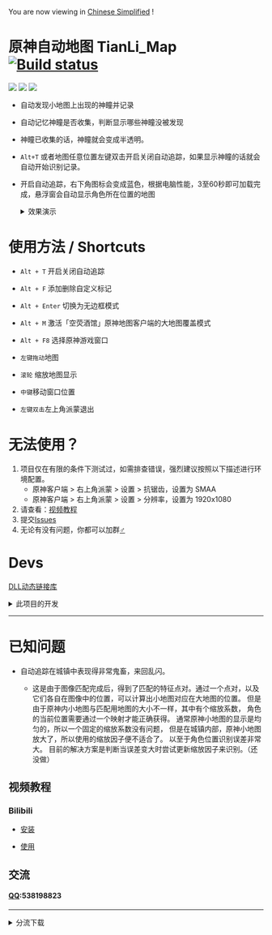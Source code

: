 You are now viewing in [Chinese Simplified](DOCS/CN.md) !
#  原神自动地图 TianLi_Map [![Build status](https://ci.appveyor.com/api/projects/status/8kmemyn4jssya2xs?svg=true)](https://ci.appveyor.com/project/GengGode/genshinimpact-automap)
 [![](https://img.shields.io/github/downloads/GengGode/GenshinImpact_AutoMap/total)](https://github.com/GengGode/GenshinImpact_AutoMap/releases) ![](https://img.shields.io/github/v/release/GengGode/GenshinImpact_AutoMap?include_prereleases) ![](https://img.shields.io/github/languages/top/GengGode/GenshinImpact_AutoMap)
* 自动发现小地图上出现的神瞳并记录

* 自动记忆神瞳是否收集，判断显示哪些神瞳没被发现

* 神瞳已收集的话，神瞳就会变成半透明。

* `Alt+T` 或者地图任意位置左键双击开启关闭自动追踪，如果显示神瞳的话就会自动开始识别记录。

* 开启自动追踪，右下角图标会变成蓝色，根据电脑性能，3至60秒即可加载完成，悬浮窗会自动显示角色所在位置的地图
    <details>
     <summary> 效果演示 </summary>
  
    ## 新分支

    ![](https://github.com/GengGode/GenshinImpact_AutoMap/blob/master/Image/Show1.png?raw=true)

    ## 主分支

    ![](https://github.com/GengGode/GenshinImpact_AutoMap/blob/master/Image/Show2.png?raw=true)

    </details>

# 使用方法 / Shortcuts

* `Alt + T` 开启关闭自动追踪

* `Alt + F` 添加删除自定义标记

* `Alt + Enter` 切换为无边框模式

* `Alt + M` 激活「空荧酒馆」原神地图客户端的大地图覆盖模式

* `Alt + F8` 选择原神游戏窗口

* `左键拖动`地图

* `滚轮` 缩放地图显示

* `中键`移动窗口位置

* `左键双击`左上角派蒙退出
# 无法使用？
1. 项目仅在有限的条件下测试过，如需排查错误，强烈建议按照以下描述进行环境配置。
   * 原神客户端 > 右上角派蒙 > 设置 > 抗锯齿，设置为 SMAA
   * 原神客户端 > 右上角派蒙 > 设置 > 分辨率，设置为 1920x1080  
2. 请查看：[视频教程](#视频教程)
3. 提交[Issues](/issues)
3. 无论有没有问题，你都可以加群[♂](#交流)
# Devs
[DLL动态链接库](https://github.com/GengGode/GenshinImpact_AutoTrack_DLL)
<details>
  <summary>此项目的开发</summary>
 解压resource.rar在项目目录下，释放资源文件，否则编译不过。
 编译 MSBuild 即可，需要VS安装Qt VS Tools插件。
 
  ## 已经实现

  * [x] 通过游戏内小地图，自动识别角色所在位置以及角色朝向

  * [x] 添加了自动识别UID

  * [x] 检测游戏状态

  * [x] 添加标记

  * [x] 缩放改为以指针为中心

  * [x] 根据数据库显示周围资源分布

  * [x] 保存存档  

  ## 计划实现

  * [ ] 添加更多点位

  * [ ] 优化UI（慢慢来）

  * [ ] 优化匹配

  * [ ] 添加图论部分实现导航收集某种资源的最短路径
  ## 开发环境

  * Visual Studio 2017 

  * Qt5.12

  * opencv4.5.0

  ## 工作原理

  本地图是通过调用Windows Api来对原神的游戏窗口进行截屏，然后对画面进行图像处理，对地图与世界地图进行匹配来实现的自动追踪。

  通过Api来设置地图为顶层窗口，使其保持在原神游戏窗口的上方。

  目前所有涉及对原神窗口的操作如下：
  ``` C++
   giHandle = FindWindowA(NULL, "原神"); //获取原神窗口句柄

   giIsDisplayFlag = !IsIconic(giHandle); //判断原神是否处于最小化

   GetWindowRect(giHandle, &giRect); //获取原神窗口区域

   HDC hScreen = GetDC(giHandle); //获取原神窗口画面，作用是截屏获取原神画面

   SetForegroundWindow(giHandle); //激活原神窗口为焦点

   if (giHandle != NULL) //判断原神窗口句柄是否为空
    
   ```
  
  ## 系统权限
  之后的开发中将会涉及到数据文件的保存与读取，目前会在Temp（目前版本应该会改到My Game目录下，Temp下容易被删除）目录中建立名为GenshinImpactAutoMap的文件夹，并在该文件夹中建立数据存档。

  （说不定会改到AppData下的LocalLow里）

  如：`C:\Users\%USERNAME%\AppData\Local\Temp\GenshinImpactAutoMap`

  日后可能会开发GPU加速图像处理的功能，需要使用GPU运算。

  目前为了与“「空荧酒馆」原神地图”客户端通信还使用了本机的23333端口用来发送原神角色的位置、朝向以及UID。

  还有读写文件存档。

  除此之外不存在其他系统资源的使用，也没有获取系统权限的需求。

</details>

----
# 已知问题

* 自动追踪在城镇中表现得非常鬼畜，来回乱闪。

    * 这是由于图像匹配完成后，得到了匹配的特征点对。通过一个点对，以及它们各自在图像中的位置，可以计算出小地图对应在大地图的位置。
但是由于原神内小地图与匹配用地图的大小不一样，其中有个缩放系数，
角色的当前位置需要通过一个映射才能正确获得。
通常原神小地图的显示是均匀的，所以一个固定的缩放系数没有问题，
但是在城镇内部，原神小地图放大了，所以使用的缩放因子便不适合了。
以至于角色位置识别误差非常大。
目前的解决方案是判断当误差变大时尝试更新缩放因子来识别。（还没做）
## 视频教程
### Bilibili
* [安装](https://www.bilibili.com/video/BV1Wy4y1x754)

* [使用](https://www.bilibili.com/video/BV1ar4y1A7c5)  
## 交流
#### [QQ](538198823):538198823
----
<Details>
<summary>分流下载</summary>
    
### 百度云
### `v1.070` 
 #### 添加了部分新资源，提高了追踪的稳定性
[下载链接](https://pan.baidu.com/s/1J0VcqqFcUQ3d59skq6m0WQ)
提取码：esh8 

### `v2.011 预览版`
#### 添加了雷神瞳+稻妻地图，更新了启动器 
[下载链接](https://pan.baidu.com/s/1ZWTO_az6ONBqL7UbTXFQ6Q) 
提取码：88yg  
`链接版本只经过简单测试，如有任何问题可以提交反馈。`
</Details>
